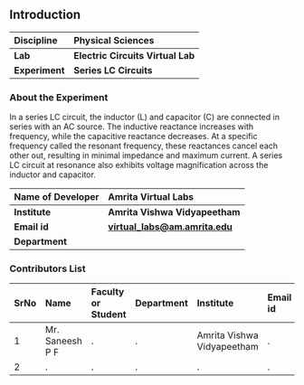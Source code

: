 ## Introduction


<b>Discipline | <b> Physical Sciences
:--|:--|
<b> Lab | <b> Electric Circuits Virtual Lab
<b> Experiment|     <b> Series LC Circuits

### About the Experiment 

In a series LC circuit, the inductor (L) and capacitor (C) are connected in series with an AC source. The inductive reactance increases with frequency, while the capacitive reactance decreases. At a specific frequency called the resonant frequency, these reactances cancel each other out, resulting in minimal impedance and maximum current. A series LC circuit at resonance also exhibits voltage magnification across the inductor and capacitor.

<b>Name of Developer | <b> Amrita Virtual Labs
:--|:--|
<b> Institute | <b>  Amrita Vishwa Vidyapeetham
<b> Email id|     <b>  virtual_labs@am.amrita.edu
<b> Department |  

### Contributors List

SrNo | Name | Faculty or Student | Department| Institute | Email id
:--|:--|:--|:--|:--|:--|
1 | Mr. Saneesh P F | . | . | Amrita Vishwa Vidyapeetham | .
2 | . | . | . | . | .
